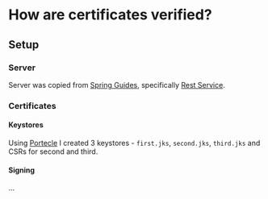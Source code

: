 # How are certificates verified?

## Setup

### Server

Server was copied from [Spring Guides](https://spring.io/guides#gs), specifically [Rest Service](https://spring.io/guides/gs/rest-service/).

### Certificates

#### Keystores

Using [Portecle](https://sourceforge.net/projects/portecle/) I created 3 keystores - `first.jks`, `second.jks`, `third.jks` and CSRs for second and third.

#### Signing

...
